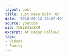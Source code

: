 ```yaml
---
layout: post
title: Just Keep Goin' On
date: '2010-09-12 20:07:49'
source: youtube
uid: 7mEiE41oSXM
excerpt: At Happy Hollow!
tags:
- Videos
- Family
---
```

